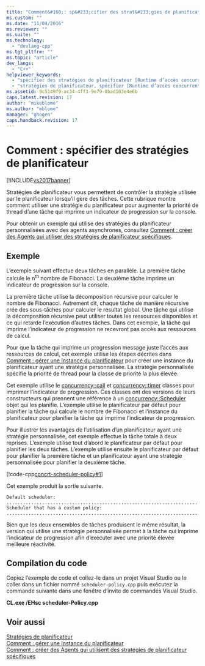 ```yaml
---
title: "Comment&#160;: sp&#233;cifier des strat&#233;gies de planificateur | Microsoft Docs"
ms.custom: ""
ms.date: "11/04/2016"
ms.reviewer: ""
ms.suite: ""
ms.technology: 
  - "devlang-cpp"
ms.tgt_pltfrm: ""
ms.topic: "article"
dev_langs: 
  - "C++"
helpviewer_keywords: 
  - "spécifier des stratégies de planificateur [Runtime d’accès concurrentiel]"
  - "stratégies de planificateur, spécifier [Runtime d’accès concurrentiel]"
ms.assetid: 9c5149f9-ac34-4ff3-9e79-0bad103e4e6b
caps.latest.revision: 17
author: "mikeblome"
ms.author: "mblome"
manager: "ghogen"
caps.handback.revision: 17
---
```

# Comment&#160;: sp&#233;cifier des strat&#233;gies de planificateur
[!INCLUDE[vs2017banner](../../assembler/inline/includes/vs2017banner.md)]

Stratégies de planificateur vous permettent de contrôler la stratégie utilisée par le planificateur lorsqu’il gère des tâches. Cette rubrique montre comment utiliser une stratégie du planificateur pour augmenter la priorité de thread d’une tâche qui imprime un indicateur de progression sur la console.  
  
 Pour obtenir un exemple qui utilise des stratégies du planificateur personnalisées avec des agents asynchrones, consultez [Comment : créer des Agents qui utiliser des stratégies de planificateur spécifiques](../../parallel/concrt/how-to-create-agents-that-use-specific-scheduler-policies.md).  
  
## <a name="example"></a>Exemple  
 L’exemple suivant effectue deux tâches en parallèle. La première tâche calcule le n<sup>th</sup> nombre de Fibonacci. La deuxième tâche imprime un indicateur de progression sur la console.  
  
 La première tâche utilise la décomposition récursive pour calculer le nombre de Fibonacci. Autrement dit, chaque tâche de manière récursive crée des sous-tâches pour calculer le résultat global. Une tâche qui utilise la décomposition récursive peut utiliser toutes les ressources disponibles et ce qui retarde l’exécution d’autres tâches. Dans cet exemple, la tâche qui imprime l’indicateur de progression ne recevront pas accès aux ressources de calcul.  
  
 Pour que la tâche qui imprime un progression message juste l’accès aux ressources de calcul, cet exemple utilise les étapes décrites dans [Comment : gérer une Instance du planificateur](../../parallel/concrt/how-to-manage-a-scheduler-instance.md) pour créer une instance du planificateur ayant une stratégie personnalisée. La stratégie personnalisée spécifie la priorité de thread pour la classe de priorité la plus élevée.  
  
 Cet exemple utilise le [concurrency::call](../../parallel/concrt/reference/call-class.md) et [concurrency::timer](../../parallel/concrt/reference/timer-class.md) classes pour imprimer l’indicateur de progression. Ces classes ont des versions de leurs constructeurs qui prennent une référence à un [concurrency::Scheduler](../../parallel/concrt/reference/scheduler-class.md) objet qui les planifie. L’exemple utilise le planificateur par défaut pour planifier la tâche qui calcule le nombre de Fibonacci et l’instance du planificateur pour planifier la tâche qui imprime l’indicateur de progression.  
  
 Pour illustrer les avantages de l’utilisation d’un planificateur ayant une stratégie personnalisée, cet exemple effectue la tâche totale à deux reprises. L’exemple utilise tout d’abord le planificateur par défaut pour planifier les deux tâches. L’exemple utilise ensuite le planificateur par défaut pour planifier la première tâche et un planificateur ayant une stratégie personnalisée pour planifier la deuxième tâche.  
  
 [!code-cpp[concrt-scheduler-policy#1](../../parallel/concrt/codesnippet/CPP/how-to-specify-specific-scheduler-policies_1.cpp)]  
  
 Cet exemple produit la sortie suivante.  
  
```Output  
Default scheduler:  
...........................................................................done  
Scheduler that has a custom policy:  
...........................................................................done  
```  
  
 Bien que les deux ensembles de tâches produisent le même résultat, la version qui utilise une stratégie personnalisée permet à la tâche qui imprime l’indicateur de progression afin d’exécuter avec une priorité élevée meilleure réactivité.  
  
## <a name="compiling-the-code"></a>Compilation du code  
 Copiez l’exemple de code et collez-le dans un projet Visual Studio ou le coller dans un fichier nommé `scheduler-policy.cpp` puis exécutez la commande suivante dans une fenêtre d’invite de commandes Visual Studio.  
  
 **CL.exe /EHsc scheduler-Policy.cpp**  
  
## <a name="see-also"></a>Voir aussi  
 [Stratégies de planificateur](../../parallel/concrt/scheduler-policies.md)   
 [Comment : gérer une Instance du planificateur](../../parallel/concrt/how-to-manage-a-scheduler-instance.md)   
 [Comment : créer des Agents qui utilisent des stratégies de planificateur spécifiques](../../parallel/concrt/how-to-create-agents-that-use-specific-scheduler-policies.md)

